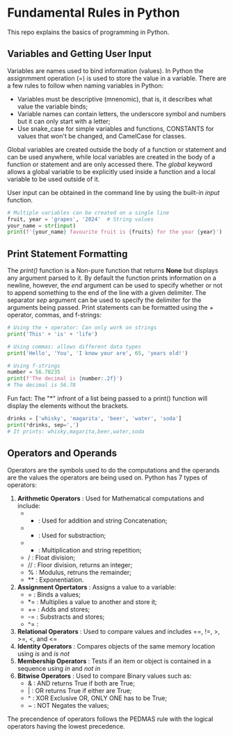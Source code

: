 # Fundamental Rules in Python
This repo explains the basics of programming in Python.

## Variables and Getting User Input
Variables are names used to bind information (values). In Python the assignmment operation (=) is used to store the value in a variable. There are a few rules to follow when naming variables in Python:
- Variables must be descriptive (mnenomic), that is, it describes what value the variable binds;
- Variable names can contain letters, the underscore symbol and numbers but it can only start with a letter;
- Use snake_case for simple variables and functions, CONSTANTS for values that won't be changed, and CamelCase for classes.

Global variables are created outside the body of a function or statement and can be used anywhere, while local variables are created in the body of a function or statement and are only accessed there. The *global* keyword allows a global variable to be explicitly used inside a function and a local variable to be used outside of it.

User input can be obtained in the command line by using the built-in *input* function.
```py
# Multiple variables can be created on a single line
fruit, year = 'grapes', '2024'  # String values
your_name = str(input)
print(f'{your_name} favourite fruit is {fruits} for the year {year}')
```

## Print Statement Formatting
The *print()* function is a Non-pure function that returns __None__ but displays any argument parsed to it. By default the function prints information on a newline, however, the *end* argument can be used to specify whether or not to append something to the end of the line with a given delimiter. The separator *sep* argument can be used to specify the delimiter for the arguments being passed. 
Print statements can be formatted using the *+* operator, commas, and f-strings:
```py
# Using the + operator: Can only work on strings
print('This' + 'is' + 'life')

# Using commas: allows different data types
print('Hello', 'You', 'I know your are', 65, 'years old!')

# Using f-strings
number = 56.78235
print(f'The decimal is {number:.2f}')
# The decimal is 56.78
```
Fun fact: The "*" infront of a list being passed to a print() function will display the elements without the brackets.
```py
drinks = ['whisky', 'magarita', 'beer', 'water', 'soda']
print(*drinks, sep=',')
# It prints: whisky,magarita,beer,water,soda
```

## Operators and Operands
Operators are the symbols used to do the computations and the operands are the values the operators are being used on. Python has 7 types of operators:
1. __Arithmetic Operators__ : Used for Mathematical computations and include:
    - + : Used for addition and string Concatenation;
    - - : Used for substraction;
    - * : Multiplication and string repetition;
    - / : Float division;
    - // : Floor division, returns an integer;
    - % : Modulus, retruns the remainder;
    - ** : Exponentiation.
2. __Assignment Opertators__ : Assigns a value to a variable:
    - = : Binds a values;
    - *= : Multiplies a value to another and store it;
    - += : Adds and stores;
    - -= : Substracts and stores;
    - ^= : 
3. __Relational Operators__ : Used to compare values and includes ==, !=, >, >=, <, and <=
4. __Identity Operators__ : Compares objects of the same memory location using *is* and *is not*
5. __Membership Operators__ : Tests if an item or object is contained in a sequence using *in* and *not in*
6. __Bitwise Operators__ : Used to compare Binary values such as:
    - & : AND returns True if both are True;
    - | : OR returns True if either are True;
    - ^ : XOR Exclusive OR, ONLY ONE has to be True;
    - ~ : NOT Negates the values;

The precendence of operators follows the PEDMAS rule with the logical operators having the lowest precedence.
